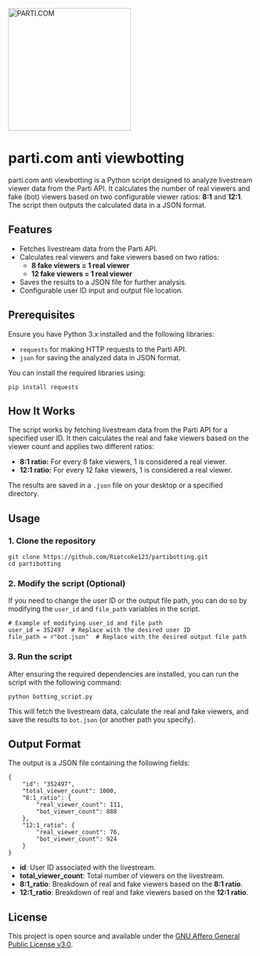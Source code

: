 <!DOCTYPE html>
<html lang="en">
<head>
    <meta charset="UTF-8">
    <meta name="viewport" content="width=device-width, initial-scale=1.0">

</head>
<body>
        <img src="https://github.com/user-attachments/assets/8aefdbc2-8e48-43e9-a549-6df85a4424ac"    alt="PARTI.COM" width="250" height="250">
    <h1>parti.com anti viewbotting</h1>
    <p>parti.com anti viewbotting is a Python script designed to analyze livestream viewer data from the Parti API. It calculates the number of real viewers and fake (bot) viewers based on two configurable viewer ratios: <strong>8:1</strong> and <strong>12:1</strong>. The script then outputs the calculated data in a JSON format.</p>
    <h2>Features</h2>
    <ul>
        <li>Fetches livestream data from the Parti API.</li>
        <li>Calculates real viewers and fake viewers based on two ratios:
            <ul>
                <li><strong>8 fake viewers = 1 real viewer</strong></li>
                <li><strong>12 fake viewers = 1 real viewer</strong></li>
            </ul>
        </li>
        <li>Saves the results to a JSON file for further analysis.</li>
        <li>Configurable user ID input and output file location.</li>
    </ul>
    <h2>Prerequisites</h2>
    <p>Ensure you have Python 3.x installed and the following libraries:</p>
    <ul>
        <li><code>requests</code> for making HTTP requests to the Parti API.</li>
        <li><code>json</code> for saving the analyzed data in JSON format.</li>
    </ul>
    <p>You can install the required libraries using:</p>
    <pre><code>pip install requests</code></pre>
    <h2>How It Works</h2>
    <p>The script works by fetching livestream data from the Parti API for a specified user ID. It then calculates the real and fake viewers based on the viewer count and applies two different ratios:</p>
    <ul>
        <li><strong>8:1 ratio:</strong> For every 8 fake viewers, 1 is considered a real viewer.</li>
        <li><strong>12:1 ratio:</strong> For every 12 fake viewers, 1 is considered a real viewer.</li>
    </ul>
    <p>The results are saved in a <code>.json</code> file on your desktop or a specified directory.</p>
    <h2>Usage</h2>
    <h3>1. Clone the repository</h3>
    <pre><code>git clone https://github.com/Riotcoke123/partibotting.git
cd partibotting</code></pre>
    <h3>2. Modify the script (Optional)</h3>
    <p>If you need to change the user ID or the output file path, you can do so by modifying the <code>user_id</code> and <code>file_path</code> variables in the script.</p>
    <pre><code># Example of modifying user_id and file path
user_id = 352497  # Replace with the desired user ID
file_path = r"bot.json"  # Replace with the desired output file path</code></pre>
    <h3>3. Run the script</h3>
    <p>After ensuring the required dependencies are installed, you can run the script with the following command:</p>
    <pre><code>python botting_script.py</code></pre>
    <p>This will fetch the livestream data, calculate the real and fake viewers, and save the results to <code>bot.json</code> (or another path you specify).</p>
    <h2>Output Format</h2>
    <p>The output is a JSON file containing the following fields:</p>
    <pre><code>{
    "id": "352497",
    "total_viewer_count": 1000,
    "8:1_ratio": {
        "real_viewer_count": 111,
        "bot_viewer_count": 888
    },
    "12:1_ratio": {
        "real_viewer_count": 76,
        "bot_viewer_count": 924
    }
}</code></pre>
    <ul>
        <li><strong>id</strong>: User ID associated with the livestream.</li>
        <li><strong>total_viewer_count</strong>: Total number of viewers on the livestream.</li>
        <li><strong>8:1_ratio</strong>: Breakdown of real and fake viewers based on the <strong>8:1 ratio</strong>.</li>
        <li><strong>12:1_ratio</strong>: Breakdown of real and fake viewers based on the <strong>12:1 ratio</strong>.</li>
    </ul>
    <h2>License</h2>
    <p>This project is open source and available under the <a href="https://www.gnu.org/licenses/agpl-3.0.html">GNU Affero General Public License v3.0</a>.</p>

</body>
</html>
